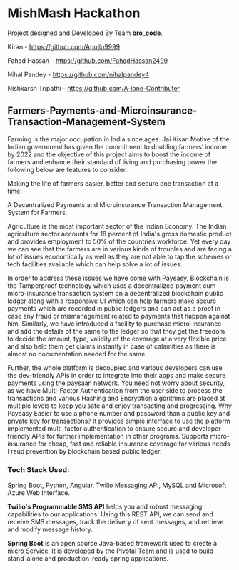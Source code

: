 # MishMash Hackathon

Project designed and Developed By Team **bro_code**.

Kiran - https://github.com/Apollo9999

Fahad Hassan - https://github.com/FahadHassan2499

Nihal Pandey - https://github.com/nihalpandey4

Nishkarsh Tripathi - https://github.com/A-lone-Contributer

## Farmers-Payments-and-Microinsurance-Transaction-Management-System

Farming is the major occupation in India since ages. Jai Kisan Motive of the Indian government has given the commitment to doubling farmers’ income by 2022 and the objective of this project aims to boost the income of farmers and enhance their standard of living and purchasing power the following below are features to consider.

Making the life of farmers easier, better and secure one transaction at a time!

A Decentralized Payments and Microinsurance Transaction Management System for Farmers.

Agriculture is the most important sector of the Indian Economy. The Indian agriculture sector accounts for 18 percent of India's gross domestic product and provides employment to 50% of the countries workforce. Yet every day we can see that the farmers are in various kinds of troubles and are facing a lot of issues economically as well as they are not able to tap the schemes or tech facilities available which can help solve a lot of issues.

In order to address these issues we have come with Payeasy, Blockchain is the Tamperproof technology which uses a decentralized payment cum micro-insurance transaction system on a decentralized blockchain public ledger along with a responsive UI which can help farmers make secure payments which are recorded in public ledgers and can act as a proof in case any fraud or mismanagement related to payments that happen against him. Similarly, we have introduced a facility to purchase micro-insurance and add the details of the same to the ledger so that they get the freedom to decide the amount, type, validity of the coverage at a very flexible price and also help them get claims instantly in case of calamities as there is almost no documentation needed for the same.

Further, the whole platform is decoupled and various developers can use the dev-friendly APIs in order to integrate into their apps and make secure payments using the paysaan network. You need not worry about security, as we have Multi-Factor Authentication from the user side to process the transactions and various Hashing and Encryption algorithms are placed at multiple levels to keep you safe and enjoy transacting and progressing. Why Payeasy Easier to use a phone number and password than a public key and private key for transactions? It provides simple interface to use the platform implemented multi-factor authentication to ensure secure and developer-friendly APIs for further implementation in other programs. Supports micro-insurance for cheap, fast and reliable insurance coverage for various needs Fraud prevention by blockchain based public ledger.

### Tech Stack Used:

Spring Boot, Python, Angular, Twilio Messaging API, MySQL and Microsoft Azure Web Interface.

**Twilio's Programmable SMS API** helps you add robust messaging capabilities to our applications. Using this REST API, we can send and receive SMS messages, track the delivery of sent messages, and retrieve and modify message history.

**Spring Boot** is an open source Java-based framework used to create a micro Service. It is developed by the Pivotal Team and is used to build stand-alone and production-ready spring applications.
